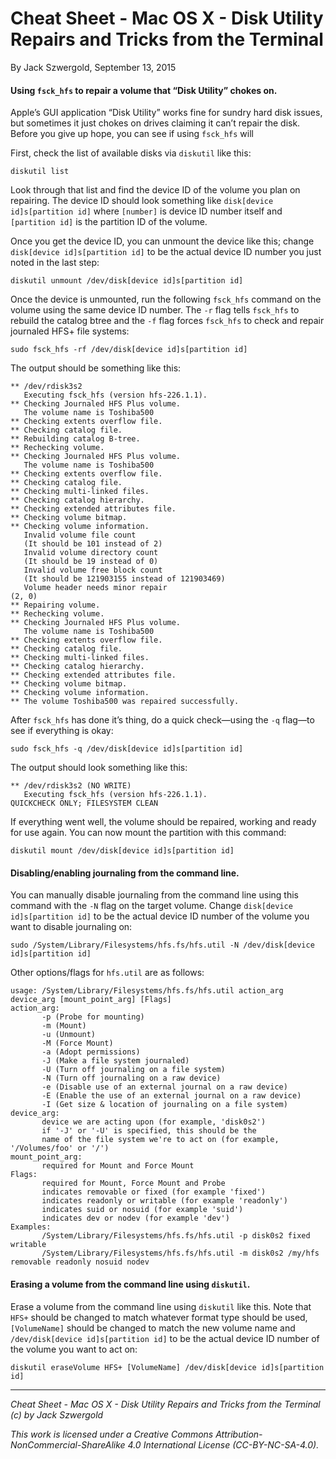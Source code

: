 # Cheat Sheet - Mac OS X - Disk Utility Repairs and Tricks from the Terminal

By Jack Szwergold, September 13, 2015

#### Using `fsck_hfs` to repair a volume that “Disk Utility” chokes on.

Apple’s GUI application “Disk Utility” works fine for sundry hard disk issues, but sometimes it just chokes on drives claiming it can’t repair the disk. Before you give up hope, you can see if using `fsck_hfs` will

First, check the list of available disks via `diskutil` like this:

    diskutil list

Look through that list and find the device ID of the volume you plan on repairing. The device ID should look something like `disk[device id]s[partition id]` where `[number]` is device ID number itself and `[partition id]` is the partition ID of the volume.

Once you get the device ID, you can unmount the device like this; change `disk[device id]s[partition id]` to be the actual device ID number you just noted in the last step:

    diskutil unmount /dev/disk[device id]s[partition id]

Once the device is unmounted, run the following `fsck_hfs` command on the volume using the same device ID number. The `-r` flag tells `fsck_hfs` to rebuild the catalog btree and the `-f` flag forces `fsck_hfs` to check and repair journaled HFS+ file systems:

    sudo fsck_hfs -rf /dev/disk[device id]s[partition id]

The output should be something like this:

	** /dev/rdisk3s2
	   Executing fsck_hfs (version hfs-226.1.1).
	** Checking Journaled HFS Plus volume.
	   The volume name is Toshiba500
	** Checking extents overflow file.
	** Checking catalog file.
	** Rebuilding catalog B-tree.
	** Rechecking volume.
	** Checking Journaled HFS Plus volume.
	   The volume name is Toshiba500
	** Checking extents overflow file.
	** Checking catalog file.
	** Checking multi-linked files.
	** Checking catalog hierarchy.
	** Checking extended attributes file.
	** Checking volume bitmap.
	** Checking volume information.
	   Invalid volume file count
	   (It should be 101 instead of 2)
	   Invalid volume directory count
	   (It should be 19 instead of 0)
	   Invalid volume free block count
	   (It should be 121903155 instead of 121903469)
	   Volume header needs minor repair
	(2, 0)
	** Repairing volume.
	** Rechecking volume.
	** Checking Journaled HFS Plus volume.
	   The volume name is Toshiba500
	** Checking extents overflow file.
	** Checking catalog file.
	** Checking multi-linked files.
	** Checking catalog hierarchy.
	** Checking extended attributes file.
	** Checking volume bitmap.
	** Checking volume information.
	** The volume Toshiba500 was repaired successfully.

After `fsck_hfs` has done it’s thing, do a quick check—using the `-q` flag—to see if everything is okay:

    sudo fsck_hfs -q /dev/disk[device id]s[partition id]

The output should look something like this:

	** /dev/rdisk3s2 (NO WRITE)
	   Executing fsck_hfs (version hfs-226.1.1).
	QUICKCHECK ONLY; FILESYSTEM CLEAN

If everything went well, the volume should be repaired, working and ready for use again. You can now mount the partition with this command:

    diskutil mount /dev/disk[device id]s[partition id]

#### Disabling/enabling journaling from the command line.

You can manually disable journaling from the command line using this command with the `-N` flag on the target volume. Change `disk[device id]s[partition id]` to be the actual device ID number of the volume you want to disable journaling on:

    sudo /System/Library/Filesystems/hfs.fs/hfs.util -N /dev/disk[device id]s[partition id]

Other options/flags for `hfs.util` are as follows:

	usage: /System/Library/Filesystems/hfs.fs/hfs.util action_arg device_arg [mount_point_arg] [Flags]
	action_arg:
	       -p (Probe for mounting)
	       -m (Mount)
	       -u (Unmount)
	       -M (Force Mount)
	       -a (Adopt permissions)
	       -J (Make a file system journaled)
	       -U (Turn off journaling on a file system)
	       -N (Turn off journaling on a raw device)
	       -e (Disable use of an external journal on a raw device)
	       -E (Enable the use of an external journal on a raw device)
	       -I (Get size & location of journaling on a file system)
	device_arg:
	       device we are acting upon (for example, 'disk0s2')
	       if '-J' or '-U' is specified, this should be the
	       name of the file system we're to act on (for example, '/Volumes/foo' or '/')
	mount_point_arg:
	       required for Mount and Force Mount
	Flags:
	       required for Mount, Force Mount and Probe
	       indicates removable or fixed (for example 'fixed')
	       indicates readonly or writable (for example 'readonly')
	       indicates suid or nosuid (for example 'suid')
	       indicates dev or nodev (for example 'dev')
	Examples:
	       /System/Library/Filesystems/hfs.fs/hfs.util -p disk0s2 fixed writable
	       /System/Library/Filesystems/hfs.fs/hfs.util -m disk0s2 /my/hfs removable readonly nosuid nodev

#### Erasing a volume from the command line using `diskutil`.

Erase a volume from the command line using `diskutil` like this. Note that `HFS+` should be changed to match whatever format type should be used, `[VolumeName]` should be changed to match the new volume name and `/dev/disk[device id]s[partition id]` to be the actual device ID number of the volume you want to act on:

    diskutil eraseVolume HFS+ [VolumeName] /dev/disk[device id]s[partition id]

***

*Cheat Sheet - Mac OS X - Disk Utility Repairs and Tricks from the Terminal (c) by Jack Szwergold*

*This work is licensed under a Creative Commons Attribution-NonCommercial-ShareAlike 4.0 International License (CC-BY-NC-SA-4.0).*